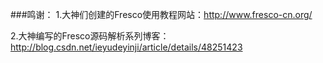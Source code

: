 ###鸣谢：
  1.大神们创建的Fresco使用教程网站：http://www.fresco-cn.org/
  
  2.大神编写的Fresco源码解析系列博客：http://blog.csdn.net/ieyudeyinji/article/details/48251423